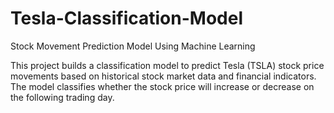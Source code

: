 # Tesla-Classification-Model
Stock Movement Prediction Model Using Machine Learning

This project builds a classification model to predict Tesla (TSLA) stock price movements based on historical stock market data and financial indicators. The model classifies whether the stock price will increase or decrease on the following trading day.
